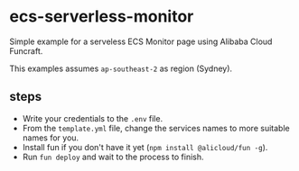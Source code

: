 # ecs-serverless-monitor
Simple example for a serveless ECS Monitor page using Alibaba Cloud Funcraft.

This examples assumes `ap-southeast-2` as region (Sydney).

## steps
- Write your credentials to the `.env` file.
- From the `template.yml` file, change the services names to more suitable names for you.
- Install fun if you don't have it yet (`npm install @alicloud/fun -g`).
- Run `fun deploy` and wait to the process to finish.
